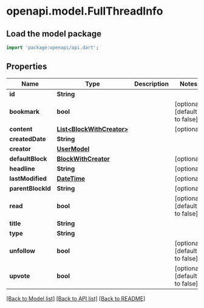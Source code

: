 # openapi.model.FullThreadInfo

## Load the model package
```dart
import 'package:openapi/api.dart';
```

## Properties
Name | Type | Description | Notes
------------ | ------------- | ------------- | -------------
**id** | **String** |  | 
**bookmark** | **bool** |  | [optional] [default to false]
**content** | [**List&lt;BlockWithCreator&gt;**](BlockWithCreator.md) |  | [optional] 
**createdDate** | **String** |  | 
**creator** | [**UserModel**](UserModel.md) |  | 
**defaultBlock** | [**BlockWithCreator**](BlockWithCreator.md) |  | [optional] 
**headline** | **String** |  | [optional] 
**lastModified** | [**DateTime**](DateTime.md) |  | [optional] 
**parentBlockId** | **String** |  | [optional] 
**read** | **bool** |  | [optional] [default to false]
**title** | **String** |  | 
**type** | **String** |  | 
**unfollow** | **bool** |  | [optional] [default to false]
**upvote** | **bool** |  | [optional] [default to false]

[[Back to Model list]](../README.md#documentation-for-models) [[Back to API list]](../README.md#documentation-for-api-endpoints) [[Back to README]](../README.md)


